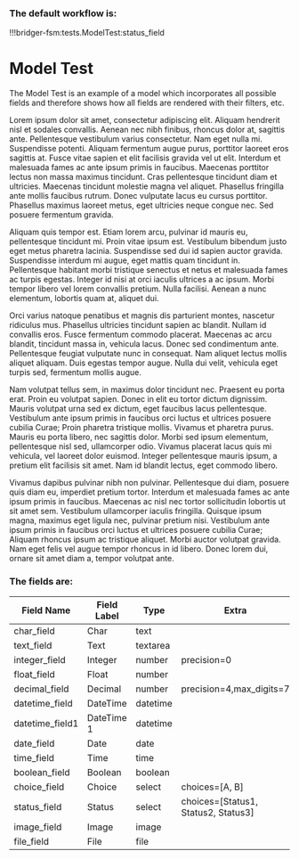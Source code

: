 ### The default workflow is:

!!!bridger-fsm:tests.ModelTest:status_field

# Model Test

The Model Test is an example of a model which incorporates all possible fields and therefore shows how all fields are rendered with their filters, etc.

Lorem ipsum dolor sit amet, consectetur adipiscing elit. Aliquam hendrerit nisl et sodales convallis. Aenean nec nibh finibus, rhoncus dolor at, sagittis ante. Pellentesque vestibulum varius consectetur. Nam eget nulla mi. Suspendisse potenti. Aliquam fermentum augue purus, porttitor laoreet eros sagittis at. Fusce vitae sapien et elit facilisis gravida vel ut elit. Interdum et malesuada fames ac ante ipsum primis in faucibus. Maecenas porttitor lectus non massa maximus tincidunt. Cras pellentesque tincidunt diam et ultricies. Maecenas tincidunt molestie magna vel aliquet. Phasellus fringilla ante mollis faucibus rutrum. Donec vulputate lacus eu cursus porttitor. Phasellus maximus laoreet metus, eget ultricies neque congue nec. Sed posuere fermentum gravida.

Aliquam quis tempor est. Etiam lorem arcu, pulvinar id mauris eu, pellentesque tincidunt mi. Proin vitae ipsum est. Vestibulum bibendum justo eget metus pharetra lacinia. Suspendisse sed dui id sapien auctor gravida. Suspendisse interdum mi augue, eget mattis quam tincidunt in. Pellentesque habitant morbi tristique senectus et netus et malesuada fames ac turpis egestas. Integer id nisi at orci iaculis ultrices a ac ipsum. Morbi tempor libero vel lorem convallis pretium. Nulla facilisi. Aenean a nunc elementum, lobortis quam at, aliquet dui.

Orci varius natoque penatibus et magnis dis parturient montes, nascetur ridiculus mus. Phasellus ultricies tincidunt sapien ac blandit. Nullam id convallis eros. Fusce fermentum commodo placerat. Maecenas ac arcu blandit, tincidunt massa in, vehicula lacus. Donec sed condimentum ante. Pellentesque feugiat vulputate nunc in consequat. Nam aliquet lectus mollis aliquet aliquam. Duis egestas tempor augue. Nulla dui velit, vehicula eget turpis sed, fermentum mollis augue.

Nam volutpat tellus sem, in maximus dolor tincidunt nec. Praesent eu porta erat. Proin eu volutpat sapien. Donec in elit eu tortor dictum dignissim. Mauris volutpat urna sed ex dictum, eget faucibus lacus pellentesque. Vestibulum ante ipsum primis in faucibus orci luctus et ultrices posuere cubilia Curae; Proin pharetra tristique mollis. Vivamus et pharetra purus. Mauris eu porta libero, nec sagittis dolor. Morbi sed ipsum elementum, pellentesque nisl sed, ullamcorper odio. Vivamus placerat lacus quis mi vehicula, vel laoreet dolor euismod. Integer pellentesque mauris ipsum, a pretium elit facilisis sit amet. Nam id blandit lectus, eget commodo libero.

Vivamus dapibus pulvinar nibh non pulvinar. Pellentesque dui diam, posuere quis diam eu, imperdiet pretium tortor. Interdum et malesuada fames ac ante ipsum primis in faucibus. Maecenas ac nisl nec tortor sollicitudin lobortis ut sit amet sem. Vestibulum ullamcorper iaculis fringilla. Quisque ipsum magna, maximus eget ligula nec, pulvinar pretium nisi. Vestibulum ante ipsum primis in faucibus orci luctus et ultrices posuere cubilia Curae; Aliquam rhoncus ipsum ac tristique aliquet. Morbi auctor volutpat gravida. Nam eget felis vel augue tempor rhoncus in id libero. Donec lorem dui, ornare sit amet diam a, tempor volutpat ante.

### The fields are:

| Field Name      | Field Label | Type     | Extra                               |
|-----------------|-------------|----------|-------------------------------------|
| char_field      | Char        | text     |                                     |
| text_field      | Text        | textarea |                                     |
| integer_field   | Integer     | number   | precision=0                         |
| float_field     | Float       | number   |                                     |
| decimal_field   | Decimal     | number   | precision=4,max_digits=7            |
| datetime_field  | DateTime    | datetime |                                     |
| datetime_field1 | DateTime 1  | datetime |                                     |
| date_field      | Date        | date     |                                     |
| time_field      | Time        | time     |                                     |
| boolean_field   | Boolean     | boolean  |                                     |
| choice_field    | Choice      | select   | choices=[A, B]                      |
| status_field    | Status      | select   | choices=[Status1, Status2, Status3] |
| image_field     | Image       | image    |                                     |
| file_field      | File        | file     |                                     |



<!-- blockdiag {
    Lisa[color=orange, shape=cloud]
    Lisa2[color=red, shape=actor]


    Status1 -> Status2;
    Status2 -> Status3;
    Status1 -> Status3;
    Status3 -> Lisa;
    Lisa -> Lisa2;
} -->